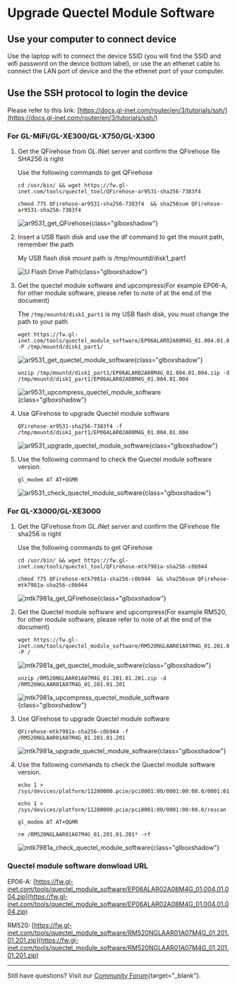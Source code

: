 # Upgrade Quectel Module Software

## Use your computer to connect device

Use the laptop wifi to connect the device SSID (you will find the SSID and wifi password on the device bottom label), or use the an ethenet cable to connect the LAN port of device and the the ethenet port of your computer.

## Use the SSH protocol to login the device

Please refer to this link: [https://docs.gl-inet.com/router/en/3/tutorials/ssh/](https://docs.gl-inet.com/router/en/3/tutorials/ssh/)

### For GL-MiFi/GL-XE300/GL-X750/GL-X300

1. Get the QFirehose from GL.iNet server and confirm the QFirehose file SHA256 is right

    Use the following commands to get QFirehose

    ```
    cd /usr/bin/ && wget https://fw.gl-inet.com/tools/quectel_tool/QFirehose-ar9531-sha256-7383f4
    ```

    ``` 
    chmod 775 QFirehose-ar9531-sha256-7383f4  && sha256sum QFirehose-ar9531-sha256-7383f4
    ```

    ![ar9531_get_QFirehose](https://static.gl-inet.com/docs/en/4/tutorials/upgrade_quectel_module_software/ar9531_get_QFirehose.png){class="glboxshadow"}

2. Insert a USB flash disk and use the df command to get the mount path, remember the path

    My USB flash disk mount path is /tmp/mountd/disk1_part1

    ![U Flash Drive Path](https://static.gl-inet.com/docs/en/4/tutorials/upgrade_quectel_module_software/ar9531_u_flash_drive_path.png){class="glboxshadow"}

3. Get the quectel module software and upcompress(For example EP06-A, for other module software, please refer to note of at the end of the document)

    The `/tmp/mountd/disk1_part1` is my USB flash disk, you must change the path to your path

    ```
    wget https://fw.gl-inet.com/tools/quectel_module_software/EP06ALAR02A08M4G_01.004.01.004.zip -P /tmp/mountd/disk1_part1/
    ```

    ![ar9531_get_quectel_module_software](https://static.gl-inet.com/docs/en/4/tutorials/upgrade_quectel_module_software/ar9531_get_quectel_module_software.png){class="glboxshadow"}

    ```
    unzip /tmp/mountd/disk1_part1/EP06ALAR02A08M4G_01.004.01.004.zip -d /tmp/mountd/disk1_part1/EP06ALAR02A08M4G_01.004.01.004
    ```

    ![ar9531_upcompress_quectel_module_software](https://static.gl-inet.com/docs/en/4/tutorials/upgrade_quectel_module_software/ar9531_upcompress_quectel_module_software.png){class="glboxshadow"}

4. Use QFirehose to upgrade Quectel module software

    ```
    QFirehose-ar9531-sha256-7383f4 -f /tmp/mountd/disk1_part1/EP06ALAR02A08M4G_01.004.01.004
    ```

    ![ar9531_upgrade_quectel_module_software](https://static.gl-inet.com/docs/en/4/tutorials/upgrade_quectel_module_software/ar9531_upgrade_quectel_module_software.png){class="glboxshadow"}

5. Use the following command to check the Quectel module software version.

    ```
    gl_modem AT AT+QGMR
    ```

    ![ar9531_check_quectel_module_software](https://static.gl-inet.com/docs/en/4/tutorials/upgrade_quectel_module_software/ar9531_check_quectel_module_software.png){class="glboxshadow"}

### For GL-X3000/GL-XE3000

1. Get the QFirehose from GL.iNet server and confirm the QFirehose file sha256 is right

    Use the following commands to get QFirehose

    ```
    cd /usr/bin/ && wget https://fw.gl-inet.com/tools/quectel_tool/QFirehose-mtk7981a-sha256-c0b944
    ```

    ``` 
    chmod 775 QFirehose-mtk7981a-sha256-c0b944  && sha256sum QFirehose-mtk7981a-sha256-c0b944
    ```

    ![mtk7981a_get_QFirehose](https://static.gl-inet.com/docs/en/4/tutorials/upgrade_quectel_module_software/mtk7981a_get_QFirehose.png){class="glboxshadow"}

2. Get the Quectel module software and upcompress(For example RM520, for other module software, please refer to note of at the end of the document)

    ```
    wget https://fw.gl-inet.com/tools/quectel_module_software/RM520NGLAAR01A07M4G_01.201.01.201.zip -P /
    ```

    ![mtk7981a_get_quectel_module_software](https://static.gl-inet.com/docs/en/4/tutorials/upgrade_quectel_module_software/mtk7981a_get_quectel_module_software.png){class="glboxshadow"}

    ```
    unzip /RM520NGLAAR01A07M4G_01.201.01.201.zip -d /RM520NGLAAR01A07M4G_01.201.01.201
    ```

    ![mtk7981a_upcompress_quectel_module_software](https://static.gl-inet.com/docs/en/4/tutorials/upgrade_quectel_module_software/mtk7981a_upcompress_quectel_module_software.png){class="glboxshadow"}

3. Use QFirehose to upgrade Quectel module software

    ```
    QFirehose-mtk7981a-sha256-c0b944 -f /RM520NGLAAR01A07M4G_01.201.01.201
    ```

    ![mtk7981a_upgrade_quectel_module_software](https://static.gl-inet.com/docs/en/4/tutorials/upgrade_quectel_module_software/mtk7981a_upgrade_quectel_module_software.png){class="glboxshadow"}

4. Use the following commands to check the Quectel module software version.

    ```
    echo 1 > /sys/devices/platform/11280000.pcie/pci0001:00/0001:00:00.0/0001:01:00.0/remove
    ```

    ```
    echo 1 > /sys/devices/platform/11280000.pcie/pci0001:00/0001:00:00.0/rescan
    ```

    ```
    gl_modem AT AT+QGMR
    ```

    ```
    rm /RM520NGLAAR01A07M4G_01.201.01.201* -rf
    ```

    ![mtk7981a_check_quectel_module_software](https://static.gl-inet.com/docs/en/4/tutorials/upgrade_quectel_module_software/mtk7981a_check_quectel_module_software.png){class="glboxshadow"}

### Quectel module software donwload URL

EP06-A: [https://fw.gl-inet.com/tools/quectel_module_software/EP06ALAR02A08M4G_01.004.01.004.zip](https://fw.gl-inet.com/tools/quectel_module_software/EP06ALAR02A08M4G_01.004.01.004.zip)

RM520: [https://fw.gl-inet.com/tools/quectel_module_software/RM520NGLAAR01A07M4G_01.201.01.201.zip](https://fw.gl-inet.com/tools/quectel_module_software/RM520NGLAAR01A07M4G_01.201.01.201.zip)

---

Still have questions? Visit our [Community Forum](https://forum.gl-inet.com){target="_blank"}.
